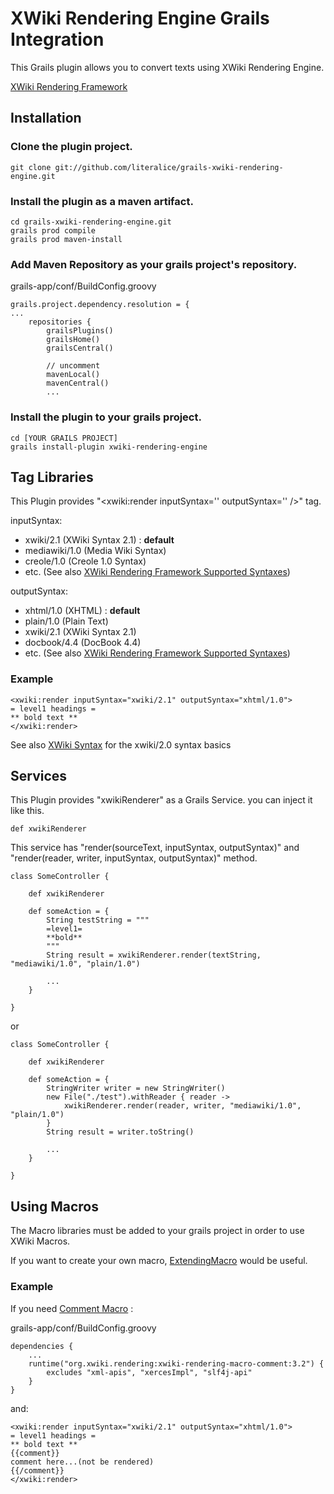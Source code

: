 # XWiki Rendering Engine Grails Integration #

This Grails plugin allows you to convert texts using XWiki Rendering Engine.

[XWiki Rendering Framework](http://rendering.xwiki.org/xwiki/bin/view/Main/WebHome)

## Installation ##

### Clone the plugin project. ###

    git clone git://github.com/literalice/grails-xwiki-rendering-engine.git

### Install the plugin as a maven artifact. ###

    cd grails-xwiki-rendering-engine.git
    grails prod compile
    grails prod maven-install

### Add Maven Repository as your grails project's repository. ###

grails-app/conf/BuildConfig.groovy

    grails.project.dependency.resolution = {
    ...
        repositories {
            grailsPlugins()
            grailsHome()
            grailsCentral()

            // uncomment
            mavenLocal()
            mavenCentral()
            ...

### Install the plugin to your grails project. ###

    cd [YOUR GRAILS PROJECT]
    grails install-plugin xwiki-rendering-engine


## Tag Libraries ##

This Plugin provides "&lt;xwiki:render inputSyntax='' outputSyntax='' /&gt;" tag.

inputSyntax:

* xwiki/2.1 (XWiki Syntax 2.1) : **default**
* mediawiki/1.0 (Media Wiki Syntax)
* creole/1.0 (Creole 1.0 Syntax)
* etc. (See also [XWiki Rendering Framework Supported Syntaxes](http://rendering.xwiki.org/xwiki/bin/view/Main/WebHome#HSupportedSyntaxes))

outputSyntax:

* xhtml/1.0 (XHTML) : **default**
* plain/1.0 (Plain Text)
* xwiki/2.1 (XWiki Syntax 2.1)
* docbook/4.4 (DocBook 4.4)
* etc. (See also [XWiki Rendering Framework Supported Syntaxes](http://rendering.xwiki.org/xwiki/bin/view/Main/WebHome#HSupportedSyntaxes))

### Example ###

	<xwiki:render inputSyntax="xwiki/2.1" outputSyntax="xhtml/1.0">
	= level1 headings =
	** bold text **
	</xwiki:render>

See also [XWiki Syntax](http://platform.xwiki.org/xwiki/bin/view/Main/XWikiSyntax) for the xwiki/2.0 syntax basics

## Services ##

This Plugin provides "xwikiRenderer" as a Grails Service. you can inject it like this.

	def xwikiRenderer

This service has "render(sourceText, inputSyntax, outputSyntax)" and "render(reader, writer, inputSyntax, outputSyntax)" method.

	class SomeController {

	    def xwikiRenderer

	    def someAction = {
	        String testString = """
	        =level1=
	        **bold**
	        """
	        String result = xwikiRenderer.render(textString, "mediawiki/1.0", "plain/1.0")

	        ...
	    }

	}

or

	class SomeController {

	    def xwikiRenderer

	    def someAction = {
	        StringWriter writer = new StringWriter()
	        new File("./test").withReader { reader ->
                xwikiRenderer.render(reader, writer, "mediawiki/1.0", "plain/1.0")
	        }
	        String result = writer.toString()

	        ...
	    }

	}

## Using Macros ##

The Macro libraries must be added to your grails project in order to use XWiki Macros.

If you want to create your own macro, [ExtendingMacro](http://rendering.xwiki.org/xwiki/bin/view/Main/ExtendingMacro) would be useful.

### Example ###
If you need [Comment Macro](http://extensions.xwiki.org/xwiki/bin/view/Extension/Comment+Macro) :

grails-app/conf/BuildConfig.groovy

	dependencies {
	    ...
	    runtime("org.xwiki.rendering:xwiki-rendering-macro-comment:3.2") {
	        excludes "xml-apis", "xercesImpl", "slf4j-api"
	    }
	}

and:

	<xwiki:render inputSyntax="xwiki/2.1" outputSyntax="xhtml/1.0">
	= level1 headings =
	** bold text **
	{{comment}}
	comment here...(not be rendered)
	{{/comment}}
	</xwiki:render>

